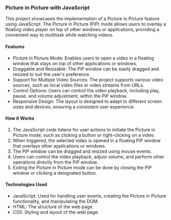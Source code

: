 ### Picture in Picture with JavaScript
This project showcases the implementation of a Picture in Picture feature using JavaScript. The Picture in Picture (PiP) mode allows users to overlay a floating video player on top of other windows or applications, providing a convenient way to multitask while watching videos.

#### Features
* Picture in Picture Mode: Enables users to open a video in a floating window that stays on top of other applications or windows.
* Draggable and Resizable: The PiP window can be easily dragged and resized to suit the user's preference.
* Support for Multiple Video Sources: The project supports various video sources, such as local video files or video streams from URLs.
* Control Options: Users can control the video playback, including play, pause, and volume adjustment, within the PiP window.
* Responsive Design: The layout is designed to adapt to different screen sizes and devices, ensuring a consistent user experience.
#### How it Works
1. The JavaScript code listens for user actions to initiate the Picture in Picture mode, such as clicking a button or right-clicking on a video.
1. When triggered, the selected video is opened in a floating PiP window that overlays other applications or windows.
1. The PiP window can be dragged and resized using mouse events.
1. Users can control the video playback, adjust volume, and perform other operations directly from the PiP window.
1. Exiting the Picture in Picture mode can be done by closing the PiP window or clicking a designated button.

#### Technologies Used
* JavaScript: Used for handling user events, creating the Picture in Picture functionality, and manipulating the DOM.
* HTML: The structure of the web page.
* CSS: Styling and layout of the web page.